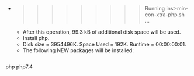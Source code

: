 * >>>>>>>>> Running inst-min-con-xtra-php.sh ...
  * After this operation, 99.3 kB of additional disk space will be used.
  * Install php.
  * Disk size = 3954496K. Space Used = 192K. Runtime = 00:00:00:01.
  * The following NEW packages will be installed:
  ```bash
php php7.4
  ```
